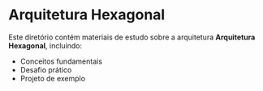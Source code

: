 # Arquitetura Hexagonal

Este diretório contém materiais de estudo sobre a arquitetura **Arquitetura Hexagonal**, incluindo:
- Conceitos fundamentais
- Desafio prático
- Projeto de exemplo
